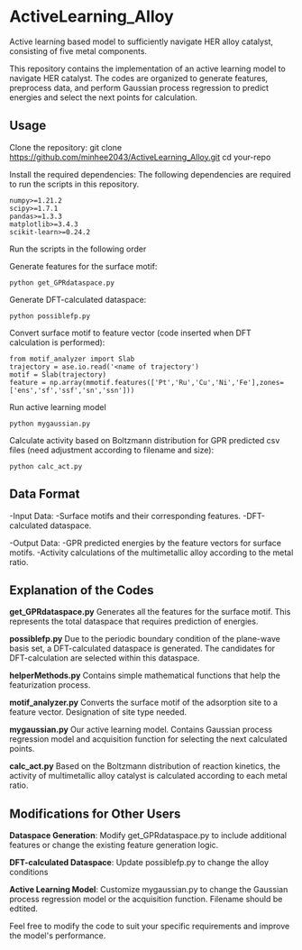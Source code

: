 # ActiveLearning_Alloy
Active learning based model to sufficiently navigate HER alloy catalyst, consisting of five metal components. 

This repository contains the implementation of an active learning model to navigate HER catalyst. The codes are organized to generate features, preprocess data, and perform Gaussian process regression to predict energies and select the next points for calculation.

## Usage
Clone the repository: git clone https://github.com/minhee2043/ActiveLearning_Alloy.git
cd your-repo

Install the required dependencies: 
The following dependencies are required to run the scripts in this repository. 
```
numpy>=1.21.2
scipy>=1.7.1
pandas>=1.3.3
matplotlib>=3.4.3
scikit-learn>=0.24.2
```

Run the scripts in the following order

Generate features for the surface motif:
```
python get_GPRdataspace.py
```
Generate DFT-calculated dataspace:
```
python possiblefp.py
```
Convert surface motif to feature vector (code inserted when DFT calculation is performed):
```
from motif_analyzer import Slab
trajectory = ase.io.read('<name of trajectory')
motif = Slab(trajectory)
feature = np.array(mmotif.features(['Pt','Ru','Cu','Ni','Fe'],zones=['ens','sf','ssf','sn','ssn']))
```
Run active learning model
```
python mygaussian.py
```
Calculate activity based on Boltzmann distribution for GPR predicted csv files (need adjustment according to filename and size):
```
python calc_act.py
```


## Data Format
-Input Data:
  -Surface motifs and their corresponding features.
  -DFT-calculated dataspace.

-Output Data:
  -GPR predicted energies by the feature vectors for surface motifs.
  -Activity calculations of the multimetallic alloy according to the metal ratio.

## Explanation of the Codes
**get_GPRdataspace.py**
Generates all the features for the surface motif. This represents the total dataspace that requires prediction of energies.

**possiblefp.py**
Due to the periodic boundary condition of the plane-wave basis set, a DFT-calculated dataspace is generated. The candidates for DFT-calculation are selected within this dataspace.

**helperMethods.py**
Contains simple mathematical functions that help the featurization process.

**motif_analyzer.py**
Converts the surface motif of the adsorption site to a feature vector. Designation of site type needed.

**mygaussian.py**
Our active learning model. Contains Gaussian process regression model and acquisition function for selecting the next calculated points.

**calc_act.py**
Based on the Boltzmann distribution of reaction kinetics, the activity of multimetallic alloy catalyst is calculated according to each metal ratio. 

## Modifications for Other Users
**Dataspace Generation**: Modify get_GPRdataspace.py to include additional features or change the existing feature generation logic.

**DFT-calculated Dataspace**: Update possiblefp.py to change the alloy conditions

**Active Learning Model**: Customize mygaussian.py to change the Gaussian process regression model or the acquisition function. Filename should be edtited.

Feel free to modify the code to suit your specific requirements and improve the model's performance.

